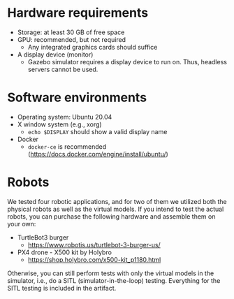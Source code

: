 # Hardware requirements

- Storage: at least 30 GB of free space
- GPU: recommended, but not required
  - Any integrated graphics cards should suffice
- A display device (monitor)
  - Gazebo simulator requires a display device to run on. Thus, headless
    servers cannot be used.


# Software environments

- Operating system: Ubuntu 20.04
- X window system (e.g., xorg)
  - `echo $DISPLAY` should show a valid display name
- Docker
  - `docker-ce` is recommended (https://docs.docker.com/engine/install/ubuntu/)


# Robots

We tested four robotic applications, and for two of them we utilized both the
physical robots as well as the virtual models. If you intend to test the
actual robots, you can purchase the following hardware and assemble them on
your own:
- TurtleBot3 burger
  - https://www.robotis.us/turtlebot-3-burger-us/
- PX4 drone - X500 kit by Holybro
  - https://shop.holybro.com/x500-kit_p1180.html

Otherwise, you can still perform tests with only the virtual models in the
simulator, i.e., do a SITL (simulator-in-the-loop) testing. Everything for the
SITL testing is included in the artifact.

